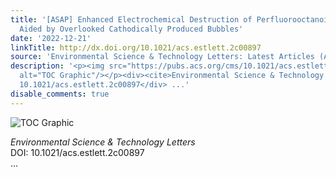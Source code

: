 ```yaml
---
title: '[ASAP] Enhanced Electrochemical Destruction of Perfluorooctanoic Acid (PFOA)
  Aided by Overlooked Cathodically Produced Bubbles'
date: '2022-12-21'
linkTitle: http://dx.doi.org/10.1021/acs.estlett.2c00897
source: 'Environmental Science & Technology Letters: Latest Articles (ACS Publications)'
description: '<p><img src="https://pubs.acs.org/cms/10.1021/acs.estlett.2c00897/asset/images/medium/ez2c00897_0004.gif"
  alt="TOC Graphic"/></p><div><cite>Environmental Science & Technology Letters</cite></div><div>DOI:
  10.1021/acs.estlett.2c00897</div> ...'
disable_comments: true
---
```

<p><img src="https://pubs.acs.org/cms/10.1021/acs.estlett.2c00897/asset/images/medium/ez2c00897_0004.gif" alt="TOC Graphic"/></p><div><cite>Environmental Science & Technology Letters</cite></div><div>DOI: 10.1021/acs.estlett.2c00897</div> ...